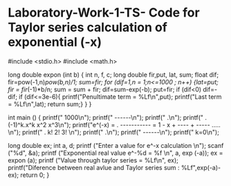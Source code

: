 # Laboratory-Work-1-TS- Code for Taylor series calculation of exponential (-x) 
#include <stdio.h>
#include <math.h>


long double expon (int b)
{
   int n, f, c;
   long double fir,put, lat, sum;
   float dif;
   fir=pow(-1,n)*pow(b,n)/1;
   sum=fir;
   for (dif=1,n = 1;n<=1000 ; n++)
    {lat=put;
      fir = fir*(-1)*b/n;
      sum = sum + fir;
      dif=sum-exp(-b);
    put=fir;
      if (dif<0)
      dif=-dif;
      if (dif<=3e-6){
          printf("Penultimate term = %Lf\n",put);
          printf("Last term = %Lf\n",lat);
      return sum;}
       }
}

int
main ()
{
  printf("         1000\n");
  printf("        ------\n");
  printf("        .\n");
  printf("         .     (-1)^k.x^k            x^2    x^3\n");
  printf("e^(-x) =  .    ----------- = 1 - x + ---- + -----   .....  \n");
  printf("         .           k!               2!     3!  \n");
  printf("        .\n");
  printf("        ------\n");
  printf("          k=0\n");
  
  long double ex;
  int a, d;
   printf ("Enter a value for e^-x calculation \n");
 scanf ("%d", &a);
  printf ("Exponential real value e^-%d = %f \n", a, exp (-a));
   ex = expon (a);
   printf ("Value through taylor series = %Lf\n", ex);
   printf("Diference between real avlue and Taylor series sum : %Lf",exp(-a)-ex);
   return 0;
}

